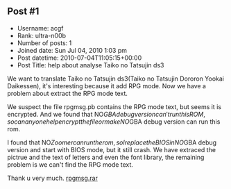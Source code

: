## Post #1
- Username: acgf
- Rank: ultra-n00b
- Number of posts: 1
- Joined date: Sun Jul 04, 2010 1:03 pm
- Post datetime: 2010-07-04T11:05:15+00:00
- Post Title: help about analyse Taiko no Tatsujin ds3

We want to translate Taiko no Tatsujin ds3(Taiko no Tatsujin Dororon Yookai Daikessen), it's interesting because it add RPG mode. Now we have a problem about extract the RPG mode text.

We suspect the file rpgmsg.pb contains the RPG mode text, but seems it is encrypted. And we found that NO$GBA debug version can't run this ROM, so can anyone help encrypt the file or make NO$GBA debug version can run this rom.

I found that NO$Zoomer can run the rom, so I replace the BIOS in NO$GBA debug version and start with BIOS mode, but it still crash.
We have extraced the pictrue and the text of letters and even the font library, the remaining problem is we can't find the RPG mode text.

Thank u very much.
[rpgmsg.rar](https://xentaxbackup.github.io/file/3200_rpgmsg.rar)
